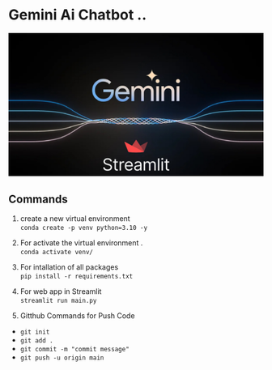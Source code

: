 # Gemini Ai Chatbot ..

![alt text](image.png)

## Commands

1. create a new virtual environment  
  ``` conda create -p venv python=3.10 -y ```

2. For activate the virtual environment .   
   ``` conda activate venv/ ```

3. For intallation of all packages    
    ```pip install -r requirements.txt```

4. For web app in Streamlit     
    ``` streamlit run main.py ```

5. Gitthub Commands for Push Code   
  * ``` git init ```
  * ``` git add . ```
  * ``` git commit -m "commit message" ```
  * ``` git push -u origin main ```